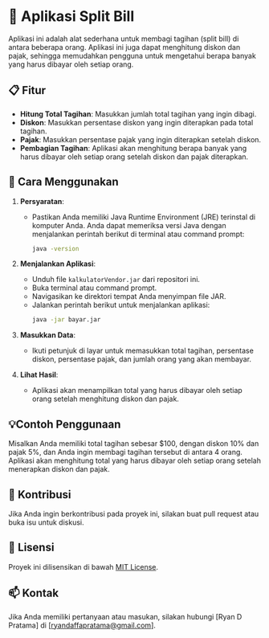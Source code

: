 # 🌟 Aplikasi Split Bill

Aplikasi ini adalah alat sederhana untuk membagi tagihan (split bill) di antara beberapa orang. Aplikasi ini juga dapat menghitung diskon dan pajak, sehingga memudahkan pengguna untuk mengetahui berapa banyak yang harus dibayar oleh setiap orang.

## 📋 Fitur

- **Hitung Total Tagihan**: Masukkan jumlah total tagihan yang ingin dibagi.
- **Diskon**: Masukkan persentase diskon yang ingin diterapkan pada total tagihan.
- **Pajak**: Masukkan persentase pajak yang ingin diterapkan setelah diskon.
- **Pembagian Tagihan**: Aplikasi akan menghitung berapa banyak yang harus dibayar oleh setiap orang setelah diskon dan pajak diterapkan.

## 🚀 Cara Menggunakan

1. **Persyaratan**:
   - Pastikan Anda memiliki Java Runtime Environment (JRE) terinstal di komputer Anda. Anda dapat memeriksa versi Java dengan menjalankan perintah berikut di terminal atau command prompt:
     ```bash
     java -version
     ```

2. **Menjalankan Aplikasi**:
   - Unduh file `kalkulatorVendor.jar` dari repositori ini.
   - Buka terminal atau command prompt.
   - Navigasikan ke direktori tempat Anda menyimpan file JAR.
   - Jalankan perintah berikut untuk menjalankan aplikasi:
     ```bash
     java -jar bayar.jar
     ```

3. **Masukkan Data**:
   - Ikuti petunjuk di layar untuk memasukkan total tagihan, persentase diskon, persentase pajak, dan jumlah orang yang akan membayar.

4. **Lihat Hasil**:
   - Aplikasi akan menampilkan total yang harus dibayar oleh setiap orang setelah menghitung diskon dan pajak.

## 💡Contoh Penggunaan

Misalkan Anda memiliki total tagihan sebesar $100, dengan diskon 10% dan pajak 5%, dan Anda ingin membagi tagihan tersebut di antara 4 orang. Aplikasi akan menghitung total yang harus dibayar oleh setiap orang setelah menerapkan diskon dan pajak.

## 🤝 Kontribusi

Jika Anda ingin berkontribusi pada proyek ini, silakan buat pull request atau buka isu untuk diskusi.

## 📄 Lisensi

Proyek ini dilisensikan di bawah [MIT License](LICENSE).

## 📫 Kontak

Jika Anda memiliki pertanyaan atau masukan, silakan hubungi [Ryan D Pratama] di [ryandaffapratama@gmail.com].

